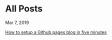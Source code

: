 # All Posts

Mar 7, 2019

[How to setup a Github pages blog in five minutes](https://aregsar.com/blog/2019/how-to-setup-a-github-pages-blog-in-five-minutes)

<!-- [How to setup a github pages blog with markdown](https://aregsar.com/blog/how-to-setup-a-github-pages-blog-with-markdown) -->

